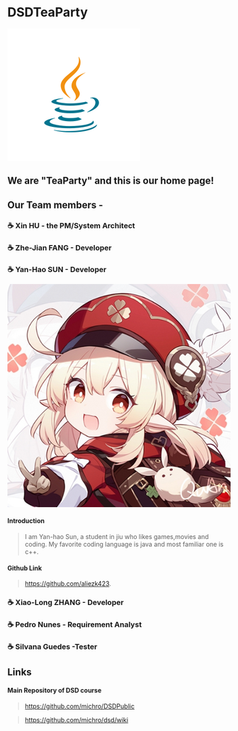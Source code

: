 # DSDTeaParty
![Image of PartyIcon](https://raw.githubusercontent.com/Teagrus/DSDTeaParty/main/resources/java-icon.svg)
## We are "TeaParty" and this is our home page!

## Our Team members -
### ☕ Xin HU - the PM/System Architect
### ☕ Zhe-Jian FANG - Developer
### ☕ Yan-Hao SUN - Developer
![SYHICON](https://raw.githubusercontent.com/Teagrus/DSDTeaParty/main/resources/MemberIcons/Yan-HaoSUNKLEE.png)
#### Introduction
> I am Yan-hao Sun, a student in jiu who likes games,movies and coding. My favorite coding language is java and most familiar one is c++.
#### Github Link 
> https://github.com/aliezk423.

### ☕ Xiao-Long ZHANG - Developer
### ☕ Pedro Nunes - Requirement Analyst
### ☕ Silvana Guedes -Tester

## Links
#### Main Repository of DSD course
 > https://github.com/michro/DSDPublic
 
 > https://github.com/michro/dsd/wiki
